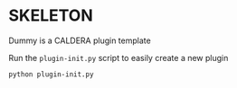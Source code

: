 # SKELETON

Dummy is a CALDERA plugin template

Run the `plugin-init.py` script to easily create a new plugin

```
python plugin-init.py 
```
